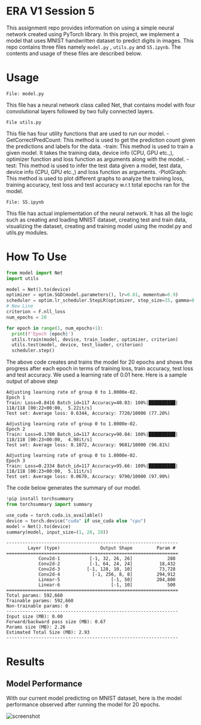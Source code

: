 # ERA V1 Session 5

This assignment repo provides information on using a simple neural network created using PyTorch library. In this project, we implement a model that uses MNIST handwritten dataset to predict digits in images. This repo contains three files namely `model.py` , `utils.py` and `S5.ipynb`. The contents and usage of these files are described below.

# Usage

```
File: model.py
```
This file has a neural network class called Net, that contains model with four convolutional layers followed by two fully connected layers. 

```
File utils.py
```
This file has four utility functions that are used to run our model.
-GetCorrectPredCount: This method is used to get the prediction count given the predictions and labels for the data. 
-train: This method is used to train a given model. It takes the training data, device info (CPU, GPU etc.,), optimizer function and loss function as arguments along with the model.
-test: This method is used to infer the test data given a model, test data, device info (CPU, GPU etc.,) and loss function as arguments.
-PlotGraph: This method is used to plot different graphs to analyze the training loss, training accuracy, test loss and test accuracy w.r.t total epochs ran for the model.

```
File: S5.ipynb
```
This file has actual implementation of the neural network. It has all the logic such as creating and loading MNIST dataset, creating test and train data, visualizing the dataset, creating and training model using the model.py and utils.py modules.

# How To Use

```python
from model import Net
import utils

model = Net().to(device)
optimizer = optim.SGD(model.parameters(), lr=0.01, momentum=0.9)
scheduler = optim.lr_scheduler.StepLR(optimizer, step_size=15, gamma=0.1, verbose=True)
# New Line
criterion = F.nll_loss
num_epochs = 20

for epoch in range(1, num_epochs+1):
  print(f'Epoch {epoch}')
  utils.train(model, device, train_loader, optimizer, criterion)
  utils.test(model, device, test_loader, criterion)
  scheduler.step()
```
The above code creates and trains the model for 20 epochs and shows the progress after each epoch in terms of training loss, train accuracy, test loss and test accuracy. We used a learning rate of 0.01 here. Here is a sample output of above step

```
Adjusting learning rate of group 0 to 1.0000e-02.
Epoch 1
Train: Loss=0.8416 Batch_id=117 Accuracy=40.03: 100%|██████████| 118/118 [00:22<00:00,  5.22it/s]
Test set: Average loss: 0.6344, Accuracy: 7720/10000 (77.20%)

Adjusting learning rate of group 0 to 1.0000e-02.
Epoch 2
Train: Loss=0.1780 Batch_id=117 Accuracy=90.04: 100%|██████████| 118/118 [00:23<00:00,  4.98it/s]
Test set: Average loss: 0.1072, Accuracy: 9681/10000 (96.81%)

Adjusting learning rate of group 0 to 1.0000e-02.
Epoch 3
Train: Loss=0.2334 Batch_id=117 Accuracy=95.66: 100%|██████████| 118/118 [00:23<00:00,  5.11it/s]
Test set: Average loss: 0.0670, Accuracy: 9790/10000 (97.90%)
```

The code below generates the summary of our model.

```python
!pip install torchsummary
from torchsummary import summary

use_cuda = torch.cuda.is_available()
device = torch.device("cuda" if use_cuda else "cpu")
model = Net().to(device)
summary(model, input_size=(1, 28, 28))
```

```
----------------------------------------------------------------
        Layer (type)               Output Shape         Param #
================================================================
            Conv2d-1           [-1, 32, 26, 26]             288
            Conv2d-2           [-1, 64, 24, 24]          18,432
            Conv2d-3          [-1, 128, 10, 10]          73,728
            Conv2d-4            [-1, 256, 8, 8]         294,912
            Linear-5                   [-1, 50]         204,800
            Linear-6                   [-1, 10]             500
================================================================
Total params: 592,660
Trainable params: 592,660
Non-trainable params: 0
----------------------------------------------------------------
Input size (MB): 0.00
Forward/backward pass size (MB): 0.67
Params size (MB): 2.26
Estimated Total Size (MB): 2.93
----------------------------------------------------------------
```


# Results

## Model Performance

With our current model predicting on MNIST dataset, here is the model performance observed after running the model for 20 epochs.


![screenshot](https://github.com/niharikavadapalli/ERA-V1-Session-5/assets/135390352/ef4acaf0-fa67-4d0a-89d1-fb3bcddf8c09)

